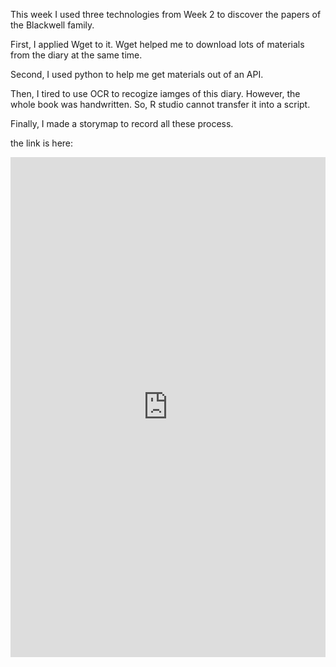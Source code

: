 This week I used three technologies from Week 2 to discover the papers of the Blackwell family.

First, I applied Wget to it. Wget helped me to download lots of materials from the diary at the same time. 

Second, I used python to help me get materials out of an API.

Then, I tired to use OCR to recogize iamges of this diary. However, the whole book was handwritten. So, R studio cannot transfer it into a script. 

Finally, I made a storymap to record all these process. 

the link is here:

<iframe src="https://uploads.knightlab.com/storymapjs/34b60ab3e2887277f9ab5c3526fe0c98/digh3814o-2/index.html" frameborder="0" width="100%" height="800"></iframe>
